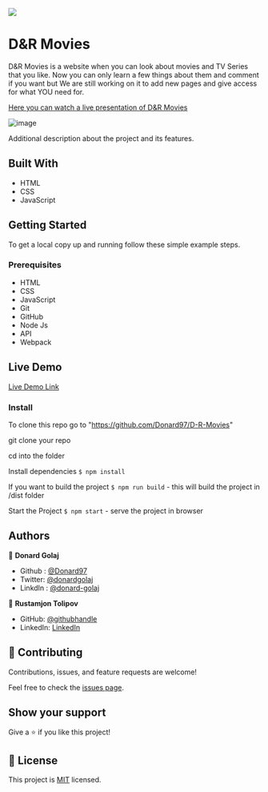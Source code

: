 ![](https://img.shields.io/badge/Microverse-blueviolet)

# D&R Movies

D&R Movies is a website when you can look about movies and TV Series that you like. Now you can only learn a few things about them and comment if you want but We are still working on it to add new pages and give access for what YOU need for.

 [Here you can watch a live presentation of D&R Movies](https://drive.google.com/file/d/1CW5ogVZFZX5B6bkvuVrTwWpW3pOViWrI/view?usp=sharing)<br>
 
![image](https://user-images.githubusercontent.com/74506933/133765779-73cc5d8a-6d6a-4e35-a21a-941c7c04a6bf.png)

Additional description about the project and its features.

## Built With

- HTML
- CSS
- JavaScript

## Getting Started

To get a local copy up and running follow these simple example steps.

### Prerequisites

- HTML
- CSS
- JavaScript
- Git
- GitHub
- Node Js
- API
- Webpack

## Live Demo

 [Live Demo Link](https://donard97.github.io/D-R-Movies/)

### Install

To clone this repo go to "https://github.com/Donard97/D-R-Movies"

git clone your repo

cd into the folder

Install dependencies `$ npm install`

If you want to build the project `$ npm run build` - this will build the project in /dist folder

Start the Project `$ npm start` - serve the project in browser

## Authors

👤 **Donard Golaj**

- Github : [@Donard97](https://github.com/Donard97)
- Twitter: [@donardgolaj](https://twitter.com/donardgolaj)
- LinkdIn : [@donard-golaj](https://www.linkedin.com/in/donard-golaj/)

👤 **Rustamjon Tolipov**

- GitHub: [@githubhandle](https://github.com/Rustamxon7)
- LinkedIn: [LinkedIn](https://www.linkedin.com/in/rustamjon-tolipov-6a831020b)

## 🤝 Contributing

Contributions, issues, and feature requests are welcome!

Feel free to check the [issues page](https://github.com/Donard97/D-R-Movies/issues).

## Show your support

Give a ⭐️ if you like this project!

## 📝 License

This project is [MIT](./MIT.md) licensed.
